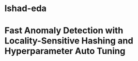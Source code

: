 # lshad-eda
# Fast Anomaly Detection with Locality-Sensitive Hashing and Hyperparameter Auto Tuning
